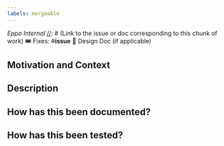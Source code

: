 ```yaml
---
labels: mergeable
---
```

_Eppo Internal_
[//]: #  (Link to the issue or doc corresponding to this chunk of work)
🎟️ Fixes: #__issue__
📜 Design Doc (if applicable)

## Motivation and Context
[//]: #  (Why is this change required? What problem does it solve?)

## Description
[//]: # (Describe your changes in detail)

## How has this been documented?
[//]: # (Please describe how you documented the developer impact of your changes; link to PRs or issues)

## How has this been tested?
[//]: # (Please describe in detail how you tested your changes)


[//]: # (OPTIONAL)
[//]: # (Add one or multiple labels: enhancement, refactoring, bugfix)